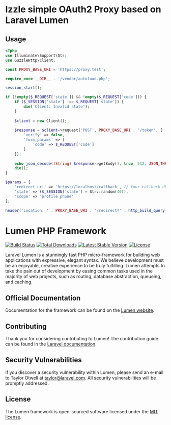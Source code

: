 # Izzle simple OAuth2 Proxy based on Laravel Lumen

## Usage

```php
<?php
use Illuminate\Support\Str;
use GuzzleHttp\Client;

const PROXY_BASE_URI = 'https://proxy.test';

require_once __DIR__ . '/vendor/autoload.php';

session_start();

if (!empty($_REQUEST['state']) && !empty($_REQUEST['code'])) {
    if ($_SESSION['state'] !== $_REQUEST['state']) {
        die('Client: Invalid state');
    }
    
    $client = new Client();
    
    $response = $client->request('POST', PROXY_BASE_URI . '/token', [
        'verify' => false,
        'form_params' => [
            'code' => $_REQUEST['code']
        ]
    ]);
    
    echo json_decode((String) $response->getBody(), true, 512, JSON_THROW_ON_ERROR);
    die();
}

$params = [
    'redirect_uri' => 'https://localhost/callback', // Your callback URL
    'state' => ($_SESSION['state'] = Str::random(40)),
    'scope' => 'profile phone'
];

header('Location: ' . PROXY_BASE_URI . '/redirect?' . http_build_query($params));
```

# Lumen PHP Framework

[![Build Status](https://travis-ci.org/laravel/lumen-framework.svg)](https://travis-ci.org/laravel/lumen-framework)
[![Total Downloads](https://poser.pugx.org/laravel/lumen-framework/d/total.svg)](https://packagist.org/packages/laravel/lumen-framework)
[![Latest Stable Version](https://poser.pugx.org/laravel/lumen-framework/v/stable.svg)](https://packagist.org/packages/laravel/lumen-framework)
[![License](https://poser.pugx.org/laravel/lumen-framework/license.svg)](https://packagist.org/packages/laravel/lumen-framework)

Laravel Lumen is a stunningly fast PHP micro-framework for building web applications with expressive, elegant syntax. We believe development must be an enjoyable, creative experience to be truly fulfilling. Lumen attempts to take the pain out of development by easing common tasks used in the majority of web projects, such as routing, database abstraction, queueing, and caching.

## Official Documentation

Documentation for the framework can be found on the [Lumen website](https://lumen.laravel.com/docs).

## Contributing

Thank you for considering contributing to Lumen! The contribution guide can be found in the [Laravel documentation](https://laravel.com/docs/contributions).

## Security Vulnerabilities

If you discover a security vulnerability within Lumen, please send an e-mail to Taylor Otwell at taylor@laravel.com. All security vulnerabilities will be promptly addressed.

## License

The Lumen framework is open-sourced software licensed under the [MIT license](https://opensource.org/licenses/MIT).
